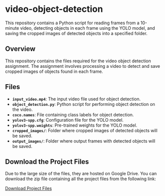 # video-object-detection
This repository contains a Python script for reading frames from a 10-minute video, detecting objects in each frame using the YOLO model, and saving the cropped images of detected objects into a specified folder.

## Overview

This repository contains the files required for the video object detection assignment. The assignment involves processing a video to detect and save cropped images of objects found in each frame.

## Files

- **`input_video.mp4`**: The input video file used for object detection.
- **`object_detection.py`**: Python script for performing object detection on the video.
- **`coco.names`**: File containing class labels for object detection.
- **`yolov3-spp.cfg`**: Configuration file for the YOLO model.
- **`yolov3-spp.weights`**: Pre-trained weights for the YOLO model.
- **`cropped_images/`**: Folder where cropped images of detected objects will be saved.
- **`output_images/`**: Folder where output frames with detected objects will be saved.

## Download the Project Files

Due to the large size of the files, they are hosted on Google Drive. You can download the zip file containing all the project files from the following link:

[Download Project Files](https://drive.google.com/file/d/1KO78DQkpovFdR3xYx_YFk5PYWMP-J2PW/view?usp=sharing)
